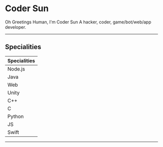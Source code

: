 # Coder Sun
Oh Greetings Human,
I'm Coder Sun
A hacker, coder, game/bot/web/app developer.

***

## Specialities
|Specialities|
|------------|
|Node.js|
|Java|
|Web|
|Unity|
|C++|
|C|
|Python|
|JS|
|Swift|

***
